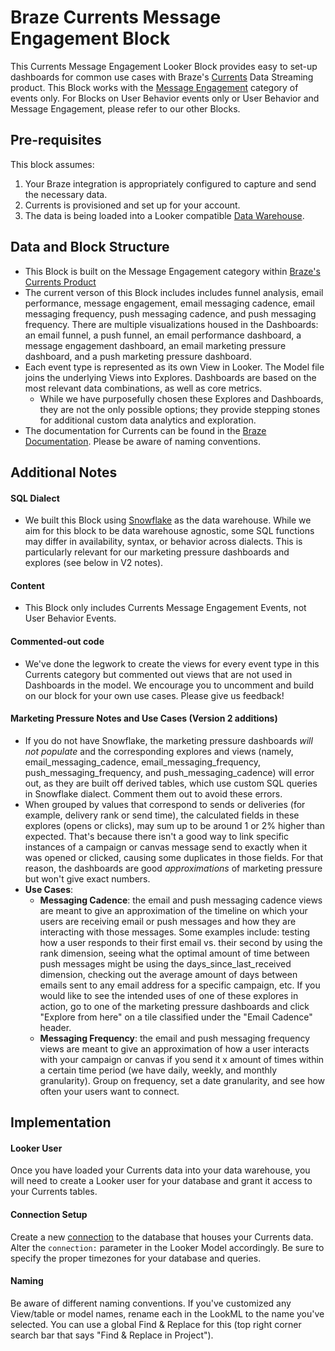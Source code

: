 # Braze Currents Message Engagement Block
This Currents Message Engagement Looker Block provides easy to set-up dashboards for common use cases with Braze's [Currents](https://www.braze.com/product/data-agility-management/currents/) Data Streaming product. This Block works with the [Message Engagement](https://www.braze.com/documentation/Partner_Integrations/#braze-currents) category of events only. For Blocks on User Behavior events only or User Behavior and Message Engagement, please refer to our other Blocks.

## Pre-requisites
This block assumes:

1. Your Braze integration is appropriately configured to capture and send the necessary data.
2. Currents is provisioned and set up for your account.
3. The data is being loaded into a Looker compatible [Data Warehouse](https://looker.com/solutions/other-databases).

## Data and Block Structure
* This Block is built on the Message Engagement category within [Braze's Currents Product](https://www.braze.com/documentation/Partner_Integrations/#customer-behavior-events)
* The current verson of this Block includes includes funnel analysis, email performance, message engagement, email messaging cadence, email messaging frequency, push messaging cadence, and push messaging frequency. There are multiple visualizations housed in the Dashboards: an email funnel, a push funnel, an email performance dashboard, a message engagement dashboard, an email marketing pressure dashboard, and a push marketing pressure dashboard.
* Each event type is represented as its own View in Looker. The Model file joins the underlying Views into Explores. Dashboards are based on the most relevant data combinations, as well as core metrics.
  * While we have purposefully chosen these Explores and Dashboards, they are not the only possible options; they provide stepping stones for additional custom data analytics and exploration.
* The documentation for Currents can be found in the [Braze Documentation](https://www.braze.com/documentation/Partner_Integrations/#braze-currents). Please be aware of naming conventions.

## Additional Notes

#### SQL Dialect
* We built this Block using [Snowflake](https://www.snowflake.com/) as the data warehouse. While we aim for this block to be data warehouse agnostic, some SQL functions may differ in availability, syntax, or behavior across dialects. This is particularly relevant for our marketing pressure dashboards and explores (see below in V2 notes).

#### Content
* This Block only includes Currents Message Engagement Events, not User Behavior Events.

#### Commented-out code
* We've done the legwork to create the views for every event type in this Currents category but commented out views that are not used in Dashboards in the model. We encourage you to uncomment and build on our block for your own use cases. Please give us feedback!

#### Marketing Pressure Notes and Use Cases (Version 2 additions)
* If you do not have Snowflake, the marketing pressure dashboards _will not populate_ and the corresponding explores and views (namely, email_messaging_cadence, email_messaging_frequency, push_messaging_frequency, and push_messaging_cadence) will error out, as they are built off derived tables, which use custom SQL queries in Snowflake dialect. Comment them out to avoid these errors.
* When grouped by values that correspond to sends or deliveries (for example, delivery rank or send time), the calculated fields in these explores (opens or clicks), may sum up to be around 1 or 2% higher than expected. That's because there isn't a good way to link specific instances of a campaign or canvas message send to exactly when it was opened or clicked, causing some duplicates in those fields. For that reason, the dashboards are good _approximations_ of marketing pressure but won't give exact numbers.
* **Use Cases**:
  * **Messaging Cadence**: the email and push messaging cadence views are meant to give an approximation of the timeline on which your users are receiving email or push messages and how they are interacting with those messages. Some examples include: testing how a user responds to their first email vs. their second by using the rank dimension, seeing what the optimal amount of time between push messages might be using the days_since_last_received dimension, checking out the average amount of days between emails sent to any email address for a specific campaign, etc. If you would like to see the intended uses of one of these explores in action, go to one of the marketing pressure dashboards and click "Explore from here" on a tile classified under the "Email Cadence" header.
  * **Messaging Frequency**: the email and push messaging frequency views are meant to give an approximation of how a user interacts with your campaign or canvas if you send it x amount of times within a certain time period (we have daily, weekly, and monthly granularity). Group on frequency, set a date granularity, and see how often your users want to connect.

## Implementation

#### Looker User
Once you have loaded your Currents data into your data warehouse, you will need to create a Looker user for your database and grant it access to your Currents tables.

#### Connection Setup
Create a new [connection](https://docs.looker.com/setup-and-management/connecting-to-db) to the database that houses your Currents data. Alter the ```connection:``` parameter in the Looker Model accordingly. Be sure to specify the proper timezones for your database and queries.

#### Naming
Be aware of different naming conventions. If you've customized any View/table or model names, rename each in the LookML to the name you've selected. You can use a global Find & Replace for this (top right corner search bar that says "Find & Replace in Project").

